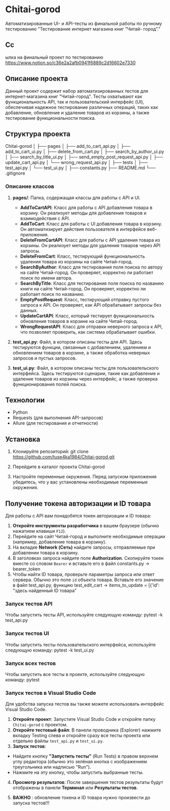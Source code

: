 # Chitai-gorod
Автоматизированные UI- и API-тесты из финальной работы по ручному тестированию  "Тестирование интернет магазина книг “Читай- город”."

## Сс
ылка на финальный проект по тестированию
https://www.notion.so/c36e2a2afb0941f6889c2d16602e7330

## Описание проекта

Данный проект содержит набор автоматизированных тестов для интернет-магазина книг "Читай-город". Тесты охватывают как функциональность API, так и пользовательский интерфейс (UI), обеспечивая надежное тестирование различных операций, таких как добавление, обновление и удаление товаров из корзины, а также тестирование функциональности поиска.

## Структура проекта

Chitai-gorod
│
├── pages
│   ├── add_to_cart_api.py
│   ├── add_to_cart_ui.py
│   ├── delete_from_cart.py
│   ├── search_by_author_ui.py
│   ├── search_by_title_ui.py
│   ├── send_empty_post_request_api.py
│   ├── update_cart_api.py
│   └── wrong_request_api.py
│
├── tests
│   ├── test_api.py
│   └── test_ui.py
│
├── constants.py
├── README.md
└── .gitignore

### Описание классов

1. **pages/**: Папка, содержащая классы для работы с API и UI.
   - **AddToCartAPI**: 
     Класс для работы с API добавления товара в корзину. Он реализует методы для добавления товаров и взаимодействия с API.
   - **AddToCart**: 
     Класс для работы с UI добавления товара в корзину. Он автоматизирует действия пользователя в интерфейсе веб-приложения.
   - **DeleteFromCartAPI**: 
     Класс для работы с API удаления товара из корзины. Он реализует методы для удаления товаров через API запросы.
   - **DeleteFromCart**: 
     Класс, тестирующий функциональность удаления товара из корзины на сайте Читай-город.
   - **SearchByAuthor**: 
     Класс для тестирования поля поиска по автору на сайте Читай-город. Он проверяет, корректно ли работает поиск по имени автора.
   - **SearchByTitle**: 
     Класс для тестирования поля поиска по названию книги на сайте Читай-город. Он проверяет, корректно ли работает поиск по названию.
   - **EmptyPostRequest**: 
     Класс, тестирующий отправку пустого запроса к API. Он проверяет, как API обрабатывает запросы без данных.
   - **UpdateCartAPI**: 
     Класс, который тестирует функциональность обновления товаров в корзине на сайте Читай-город.
   - **WrongRequestAPI**: 
     Класс для отправки неверного запроса к API, что позволяет проверить, как система обрабатывает ошибки.

2. **test_api.py**: Файл, в котором описаны тесты для API. Здесь тестируются функции, связанные с добавлением, удалением и обновлением товаров в корзине, а также обработка неверных запросов и пустых запросов.

3. **test_ui.py**: Файл, в котором описаны тесты для пользовательского интерфейса. Здесь тестируются сценарии, такие как добавление и удаление товаров из корзины через интерфейс, а также проверка функционирования полей поиска.

## Технологии

- Python
- Requests (для выполнения API-запросов)
- Allure (для тестирования и отчетности)


## Установка

1. Клонируйте репозиторий:
git clone https://github.com/tuse4ka1984/Chitai-gorod.git

2. Перейдите в каталог проекта
Chitai-gorod

3. Настройте переменные окружения. Перед запуском приложения убедитесь, что у вас установлены необходимые переменные окружения.

## Получение токена авторизации и ID товара

Для работы с API вам понадобятся токен авторизации и ID товара:

1. **Откройте инструменты разработчика** в вашем браузере (обычно нажатием клавиши `F12`).
2. Перейдите на сайт Читай-город и выполните необходимые операции (например, добавление товара в корзину).
3. На вкладке **Network (Сеть)** найдите запросы, отправляемые при добавлении товара в корзину.
4. В заголовках запроса найдите поле **Authorization**. Скопируйте токен вместе со словом `Bearer` и вставьте его в файл constants.py -> bearer_token
5. Чтобы найти ID товара, проверьте параметры запроса или ответ сервера. Обычно это поле `id` объекта товара. Вставьте его значение в файл test_api.py, функцию test_edit_cart -> items_to_update = [{'id': "здесь найденный ID товара"

### Запуск тестов API

Чтобы запустить тесты API, используйте следующую команду:  pytest -k test_api.py

### Запуск тестов UI

Чтобы запустить тесты пользовательского интерфейса, используйте следующую команду:  pytest -k test_ui.py

### Запуск всех тестов
Чтобы запустить все тесты в проекте, используйте следующую команду:
pytest

### Запуск тестов в Visual Studio Code
Для удобства запуска тестов вы также можете использовать интерфейс Visual Studio Code.

1. **Откройте проект**: Запустите Visual Studio Code и откройте папку `Chitai-gorod` с  проектом.
2. **Откройте тестовый файл**: В панели проводника (Explorer) нажмите вкладку Testing слева  и откройте сразу все тесты проекта или отдельно файлы `test_api.py` и `test_ui.py`.
3. **Запуск тестов**:
- Найдите кнопку **"Запустить тесты"** (Run Tests) в правом верхнем углу редактора (обычно это зелёная кнопка с изображением треугольника или надписью "Run").
- Нажмите на эту кнопку, чтобы запустить выбранные тесты.

4. **Просмотр результатов**: После завершения тестов результаты будут отображены в панели **Терминал** или **Результаты тестов**.
         
 5. **ВАЖНО** : обновление токена и ID товара нужно произвести до запуска тестов!!!

